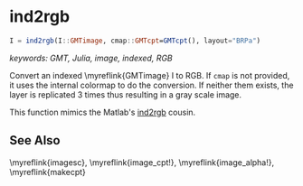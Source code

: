 # ind2rgb

```julia
I = ind2rgb(I::GMTimage, cmap::GMTcpt=GMTcpt(), layout="BRPa")
```

*keywords: GMT, Julia, image, indexed, RGB*

Convert an indexed \myreflink{GMTimage} I to RGB. If `cmap` is not provided, it uses the internal colormap to do the conversion.
If neither them exists, the layer is replicated 3 times thus resulting in a gray scale image.

This function mimics the Matlab's [ind2rgb](https://www.mathworks.com/help/matlab/ref/ind2rgb.html) cousin.


See Also
--------

\myreflink{imagesc}, \myreflink{image_cpt!}, \myreflink{image_alpha!}, \myreflink{makecpt}
